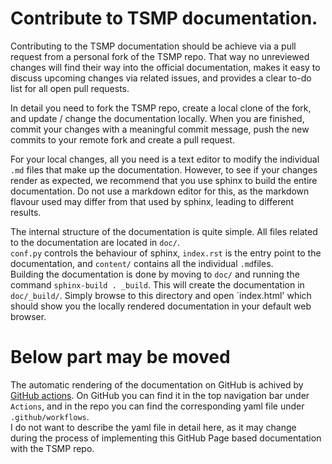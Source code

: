 # Contribute to TSMP documentation.

Contributing to the TSMP documentation should be achieve via a pull request from 
a personal fork of the TSMP repo. That way no unreviewed changes will find their 
way into the official documentation, makes it easy to discuss upcoming changes 
via related issues, and provides a clear to-do list for all open pull requests. 

In detail you need to fork the TSMP repo, create a local clone of the fork, and 
update / change the documentation locally. When you are finished, commit your 
changes with a meaningful commit message, push the new commits to your remote 
fork and create a pull request. 

For your local changes, all you need is a text editor to modify the individual 
`.md` files that make up the documentation. However, to see if your changes 
render as expected, we recommend that you use sphinx to build the entire 
documentation. Do not use a markdown editor for this, as the markdown flavour 
used may differ from that used by sphinx, leading to different results. 

The internal structure of the documentation is quite simple. All files related 
to the documentation are located in `doc/`.   
`conf.py` controls the behaviour of sphinx, `index.rst` is the entry point to 
the documentation, and `content/` contains all the individual `.md`files.  
Building the documentation is done by moving to `doc/` and running the command 
`sphinx-build . _build`. This will create the documentation in `doc/_build/`. 
Simply browse to this directory and open `index.html' which should show you the 
locally rendered documentation in your default web browser.

# Below part may be moved 

The automatic rendering of the documentation on GitHub is achived by [GitHub 
actions](https://github.com/features/actions). On GitHub you can find it in the 
top navigation bar under `Actions`, and in the repo you can find the 
corresponding yaml file under `.github/workflows`.  
I do not want to describe the yaml file in detail here, as it may change during 
the process of implementing this GitHub Page based documentation with the TSMP 
repo.
